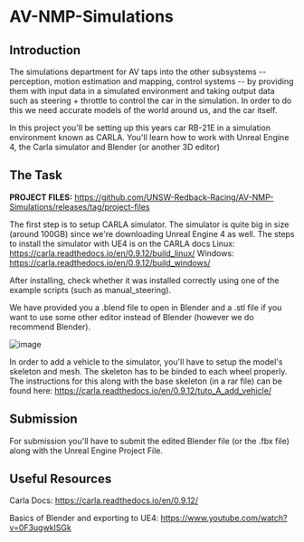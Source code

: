 # AV-NMP-Simulations

## Introduction
The simulations department for AV taps into the other subsystems -- perception, motion estimation and mapping, control systems -- by providing them with input data in a simulated environment and taking output data such as steering + throttle to control the car in the simulation. In order to do this we need accurate models of the world around us, and the car itself.

In this project you'll be setting up this years car RB-21E in a simulation environment known as CARLA. You'll learn how to work with Unreal Engine 4, the Carla simulator and Blender (or another 3D editor)

## The Task
**PROJECT FILES:** https://github.com/UNSW-Redback-Racing/AV-NMP-Simulations/releases/tag/project-files

The first step is to setup CARLA simulator. The simulator is quite big in size (around 100GB) since we're downloading Unreal Engine 4 as well. The steps to install the simulator with UE4 is on the CARLA docs
Linux: https://carla.readthedocs.io/en/0.9.12/build_linux/
Windows: https://carla.readthedocs.io/en/0.9.12/build_windows/

After installing, check whether it was installed correctly using one of the example scripts (such as manual_steering). 

We have provided you a .blend file to open in Blender and a .stl file if you want to use some other editor instead of Blender (however we do recommend Blender).

![image](https://user-images.githubusercontent.com/29827456/135519224-f6b87991-9567-4039-b218-d686c49ecabc.png)

In order to add a vehicle to the simulator, you'll have to setup the model's skeleton and mesh. The skeleton has to be binded to each wheel properly.
The instructions for this along with the base skeleton (in a rar file) can be found here:
https://carla.readthedocs.io/en/0.9.12/tuto_A_add_vehicle/


## Submission
For submission you'll have to submit the edited Blender file (or the .fbx file) along with the Unreal Engine Project File. 

## Useful Resources
Carla Docs: https://carla.readthedocs.io/en/0.9.12/

Basics of Blender and exporting to UE4: https://www.youtube.com/watch?v=0F3ugwkISGk
